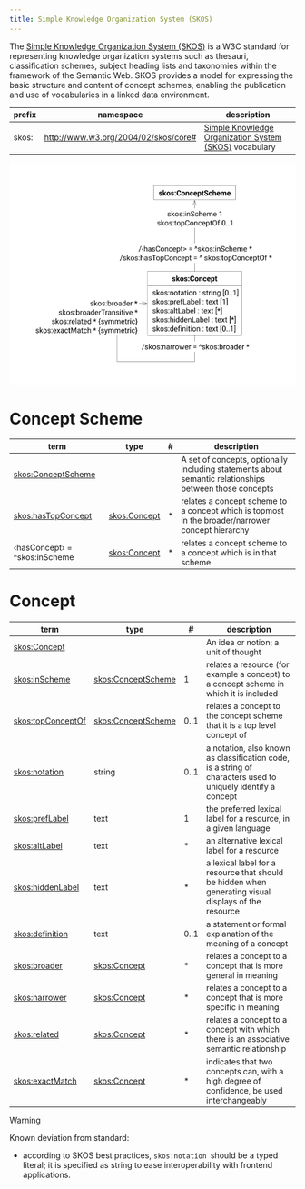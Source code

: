 ```yaml
---
title: Simple Knowledge Organization System (SKOS)
---
```


The [Simple Knowledge Organization System (SKOS)](https://www.w3.org/TR/skos-primer/) is a W3C standard for representing
knowledge organization systems such as thesauri, classification schemes, subject heading lists and taxonomies within the
framework of the Semantic Web. SKOS provides a model for expressing the basic structure and content of concept schemes,
enabling the publication and use of vocabularies in a linked data environment.

| prefix | namespace                            | description                                                                                     |
|--------|--------------------------------------|-------------------------------------------------------------------------------------------------|
| skos:  | http://www.w3.org/2004/02/skos/core# | [Simple Knowledge Organization System (SKOS)](https://www.w3.org/TR/skos-reference/) vocabulary |

![SKOS data model](index/skos.svg#75)

# Concept Scheme

| term                                                                       | type                     | # | description                                                                                            |
|----------------------------------------------------------------------------|--------------------------|---|--------------------------------------------------------------------------------------------------------|
| [skos:ConceptScheme](https://www.w3.org/TR/skos-reference/#conceptschemes) |                          |   | A set of concepts, optionally including statements about semantic relationships between those concepts |
| [skos:hasTopConcept](https://www.w3.org/TR/skos-reference/#hastopconcept)  | [skos:Concept](#concept) | * | relates a concept scheme to a concept which is topmost in the broader/narrower concept hierarchy       |
| ‹hasConcept› = ^skos:inScheme                                              | [skos:Concept](#concept) | * | relates a concept scheme to a concept which is in that scheme                                          |

# Concept

| term                                                                    | type                                  | #    | description                                                                                                  |
|-------------------------------------------------------------------------|---------------------------------------|------|--------------------------------------------------------------------------------------------------------------|
| [skos:Concept](https://www.w3.org/TR/skos-reference/#concepts)          |                                       |      | An idea or notion; a unit of thought                                                                         |
| [skos:inScheme](https://www.w3.org/TR/skos-reference/#inscheme)         | [skos:ConceptScheme](#concept-scheme) | 1    | relates a resource (for example a concept) to a concept scheme in which it is included                       |
| [skos:topConceptOf](https://www.w3.org/TR/skos-reference/#topconceptof) | [skos:ConceptScheme](#concept-scheme) | 0..1 | relates a concept to the concept scheme that it is a top level concept of                                    |
| [skos:notation](https://www.w3.org/TR/skos-reference/#notations)        | string                                | 0..1 | a notation, also known as classification code, is a string of characters used to uniquely identify a concept |
| [skos:prefLabel](https://www.w3.org/TR/skos-reference/#preflabel)       | text                                  | 1    | the preferred lexical label for a resource, in a given language                                              |
| [skos:altLabel](https://www.w3.org/TR/skos-reference/#altlabel)         | text                                  | *    | an alternative lexical label for a resource                                                                  |
| [skos:hiddenLabel](https://www.w3.org/TR/skos-reference/#hiddenlabel)   | text                                  | *    | a lexical label for a resource that should be hidden when generating visual displays of the resource         |
| [skos:definition](https://www.w3.org/TR/skos-reference/#definition)     | text                                  | 0..1 | a statement or formal explanation of the meaning of a concept                                                |
| [skos:broader](https://www.w3.org/TR/skos-reference/#broader)           | [skos:Concept](#concept)              | *    | relates a concept to a concept that is more general in meaning                                               |
| [skos:narrower](https://www.w3.org/TR/skos-reference/#narrower)         | [skos:Concept](#concept)              | *    | relates a concept to a concept that is more specific in meaning                                              |
| [skos:related](https://www.w3.org/TR/skos-reference/#related)           | [skos:Concept](#concept)              | *    | relates a concept to a concept with which there is an associative semantic relationship                      |
| [skos:exactMatch](https://www.w3.org/TR/skos-reference/#exactmatch)     | [skos:Concept](#concept)              | *    | indicates that two concepts can, with a high degree of confidence, be used interchangeably                   |

> [!WARNING]
> Known deviation from standard:
>
> - according to SKOS best practices, `skos:notation `should be a typed literal; it is specified as string to ease
    interoperability with frontend applications.

